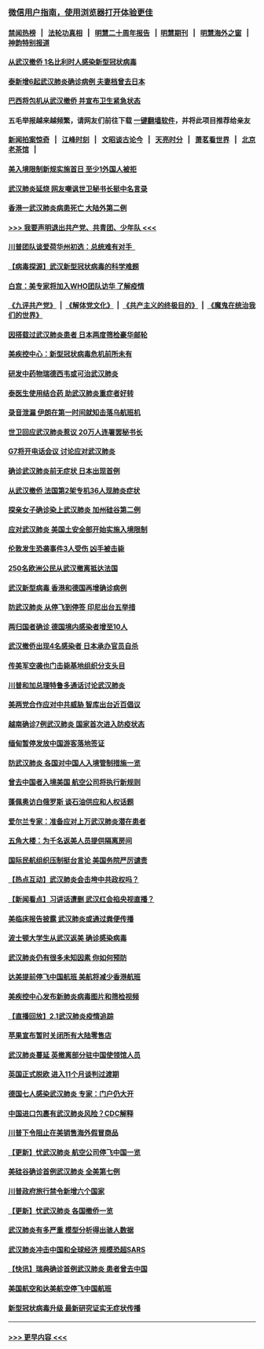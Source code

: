 ### [微信用户指南，使用浏览器打开体验更佳](https://github.com/gfw-breaker/banned-news1/blob/master/indexes/wechat-guide.md?t=0)
#### [禁闻热榜](热点新闻.md?t=0)  &nbsp;&nbsp;|&nbsp;&nbsp; [法轮功真相](https://github.com/gfw-breaker/truth/blob/master/README.md?t=0) &nbsp;&nbsp;|&nbsp;&nbsp; [明慧二十周年报告](https://github.com/gfw-breaker/mh-reports/blob/master/README.md?t=0) &nbsp;&nbsp;|&nbsp;&nbsp;[明慧期刊](https://github.com/gfw-breaker/mh-qikan) &nbsp;&nbsp;|&nbsp;&nbsp; [明慧海外之窗](https://github.com/gfw-breaker/mh-news/blob/master/README.md?t=0) &nbsp;&nbsp;|&nbsp;&nbsp; [神韵特别报道](https://github.com/gfw-breaker/mh-news/blob/master/shenyun.md?t=0)
#### [从武汉撤侨 1名比利时人感染新型冠状病毒](../pages/nsc418/n11843977.md?t=02042201) 
#### [泰新增6起武汉肺炎确诊病例 夫妻档曾去日本](../pages/nsc418/n11843900.md?t=02042201) 
#### [巴西将包机从武汉撤侨 并宣布卫生紧急状态](../pages/nsc418/n11843418.md?t=02042201) 
#### 五毛举报越来越频繁，请网友们前往下载 [一键翻墙软件](https://github.com/gfw-breaker/ssr-accounts)，并将此项目推荐给亲友
#### [新闻拍案惊奇](https://github.com/gfw-breaker/banned-news1/blob/master/pages/link4.md) &nbsp;&nbsp;|&nbsp;&nbsp; [江峰时刻](https://github.com/gfw-breaker/banned-news1/blob/master/pages/link4.md) &nbsp;&nbsp;|&nbsp;&nbsp; [文昭谈古论今](https://github.com/gfw-breaker/banned-news1/blob/master/pages/link4.md) &nbsp;&nbsp;|&nbsp;&nbsp; [天亮时分](https://github.com/gfw-breaker/banned-news1/blob/master/pages/link4.md) &nbsp;&nbsp;|&nbsp;&nbsp; [萧茗看世界](https://github.com/gfw-breaker/banned-news1/blob/master/pages/link4.md) &nbsp;&nbsp;|&nbsp;&nbsp; [北京老茶馆](https://github.com/gfw-breaker/banned-news1/blob/master/pages/link4.md) &nbsp;&nbsp;|&nbsp;&nbsp; 
#### [美入境限制新规实施首日 至少1外国人被拒](../pages/nsc418/n11843058.md?t=02042201) 
#### [武汉肺炎延烧 网友嘲讽世卫秘书长挺中名言录](../pages/nsc418/n11843056.md?t=02042201) 
#### [香港一武汉肺炎病患死亡 大陆外第二例](../pages/nsc418/n11843026.md?t=02042201) 
#### [>>> 我要声明退出共产党、共青团、少年队 <<<](https://github.com/begood0513/goodnews/blob/master/quit/letter.md) 
#### [川普团队谈爱荷华州初选：总统难有对手  ](../pages/nsc418/n11842867.md?t=02042201) 
#### [【病毒探源】武汉新型冠状病毒的科学难题](../pages/nsc418/n11842176.md?t=02042201) 
#### [白宫：美专家将加入WHO团队访华 了解疫情](../pages/nsc418/n11842198.md?t=02042201) 
#### [《九评共产党》](https://github.com/begood0513/9ping.md/blob/master/README.md) &nbsp;|&nbsp; [《解体党文化》](../../../../jtdwh.md/blob/master/README.md)  &nbsp;|&nbsp; [《共产主义的终极目的》](../../../../gczydzjmd.md/blob/master/README.md) &nbsp;|&nbsp; [《魔鬼在统治我们的世界》](../../../../mgztzwmdsj.md/blob/master/README.md) 
#### [因搭载过武汉肺炎患者 日本两度筛检豪华邮轮](../pages/nsc418/n11842447.md?t=02042201) 
#### [美疾控中心：新型冠状病毒危机前所未有](../pages/nsc418/n11842406.md?t=02042201) 
#### [研发中药物瑞德西韦或可治武汉肺炎](../pages/nsc418/n11842100.md?t=02042201) 
#### [泰医生使用结合药 助武汉肺炎重症者好转](../pages/nsc418/n11842096.md?t=02042201) 
#### [录音泄漏 伊朗在第一时间就知击落乌航班机](../pages/nsc418/n11842002.md?t=02042201) 
#### [世卫回应武汉肺炎惹议 20万人连署罢秘书长](../pages/nsc418/n11841664.md?t=02042201) 
#### [G7将开电话会议 讨论应对武汉肺炎](../pages/nsc418/n11841658.md?t=02042201) 
#### [确诊武汉肺炎前无症状 日本出现首例](../pages/nsc418/n11841567.md?t=02042201) 
#### [从武汉撤侨 法国第2架专机36人现肺炎症状](../pages/nsc418/n11841382.md?t=02042201) 
#### [探亲女子确诊染上武汉肺炎 加州硅谷第二例](../pages/nsc418/n11839784.md?t=02042201) 
#### [应对武汉肺炎 美国土安全部开始实施入境限制](../pages/nsc418/n11839729.md?t=02042201) 
#### [伦敦发生恐袭事件3人受伤 凶手被击毙](../pages/nsc418/n11839442.md?t=02042201) 
#### [250名欧洲公民从武汉撤离抵达法国](../pages/nsc418/n11839438.md?t=02042201) 
#### [武汉新型病毒 香港和德国再增确诊病例](../pages/nsc418/n11839381.md?t=02042201) 
#### [防武汉肺炎 从停飞到停签 印尼出台五举措](../pages/nsc418/n11839282.md?t=02042201) 
#### [两归国者确诊 德国境内感染者增至10人](../pages/nsc418/n11839164.md?t=02042201) 
#### [武汉撤侨出现4名感染者 日本承办官员自杀](../pages/nsc418/n11839044.md?t=02042201) 
#### [传美军空袭也门击毙基地组织分支头目](../pages/nsc418/n11839210.md?t=02042201) 
#### [川普和加总理特鲁多通话讨论武汉肺炎](../pages/nsc418/n11839128.md?t=02042201) 
#### [美两党合作应对中共威胁 智库出台近百倡议](../pages/nsc418/n11838437.md?t=02042201) 
#### [越南确诊7例武汉肺炎 国家首次进入防疫状态](../pages/nsc418/n11838860.md?t=02042201) 
#### [缅甸暂停发放中国游客落地签证](../pages/nsc418/n11838730.md?t=02042201) 
#### [防武汉肺炎 各国对中国人入境管制措施一览](../pages/nsc418/n11838726.md?t=02042201) 
#### [曾去中国者入境美国 航空公司将执行新规则](../pages/nsc418/n11838375.md?t=02042201) 
#### [蓬佩奥访白俄罗斯 谈石油供应和人权话题](../pages/nsc418/n11838242.md?t=02042201) 
#### [爱尔兰专家：准备应对上万武汉肺炎潜在患者](../pages/nsc418/n11837978.md?t=02042201) 
#### [五角大楼：为千名返美人员提供隔离房间](../pages/nsc418/n11837831.md?t=02042201) 
#### [国际民航组织压制挺台言论 美国务院严厉谴责](../pages/nsc418/n11837791.md?t=02042201) 
#### [【热点互动】武汉肺炎会击垮中共政权吗？](../pages/nsc418/n11837779.md?t=02042201) 
#### [【新闻看点】习讲话遭删 武汉红会掐央视直播？](../pages/nsc418/n11837573.md?t=02042201) 
#### [美临床报告披露 武汉肺炎或通过粪便传播](../pages/nsc418/n11837626.md?t=02042201) 
#### [波士顿大学生从武汉返美 确诊感染病毒](../pages/nsc418/n11837580.md?t=02042201) 
#### [武汉肺炎仍有很多未知因素 你如何预防](../pages/nsc418/n11837666.md?t=02042201) 
#### [达美提前停飞中国航班 美航将减少香港航班](../pages/nsc418/n11837649.md?t=02042201) 
#### [美疾控中心发布新肺炎病毒图片和筛检视频](../pages/nsc418/n11837491.md?t=02042201) 
#### [【直播回放】2.1武汉肺炎疫情追踪](../pages/nsc418/n11837232.md?t=02042201) 
#### [苹果宣布暂时关闭所有大陆零售店](../pages/nsc418/n11837097.md?t=02042201) 
#### [武汉肺炎蔓延 英撤离部分驻中国使领馆人员](../pages/nsc418/n11837061.md?t=02042201) 
#### [英国正式脱欧 进入11个月谈判过渡期](../pages/nsc418/n11836911.md?t=02042201) 
#### [德国七人感染武汉肺炎 专家：门户仍大开](../pages/nsc418/n11836344.md?t=02042201) 
#### [中国进口包裹有武汉肺炎风险？CDC解释](../pages/nsc418/n11836321.md?t=02042201) 
#### [川普下令阻止在美销售海外假冒商品](../pages/nsc418/n11836261.md?t=02042201) 
#### [【更新】忧武汉肺炎 航空公司停飞中国一览](../pages/nsc418/n11835931.md?t=02042201) 
#### [美硅谷确诊首例武汉肺炎 全美第七例](../pages/nsc418/n11836093.md?t=02042201) 
#### [川普政府旅行禁令新增六个国家](../pages/nsc418/n11836083.md?t=02042201) 
#### [【更新】忧武汉肺炎 各国撤侨一览](../pages/nsc418/n11835673.md?t=02042201) 
#### [武汉肺炎有多严重 模型分析得出骇人数据](../pages/nsc418/n11835829.md?t=02042201) 
#### [武汉肺炎冲击中国和全球经济 规模恐超SARS](../pages/nsc418/n11835652.md?t=02042201) 
#### [【快讯】瑞典确诊首例武汉肺炎 患者曾去中国](../pages/nsc418/n11835675.md?t=02042201) 
#### [美国航空和达美航空停飞中国航班](../pages/nsc418/n11835567.md?t=02042201) 
#### [新型冠状病毒升级 最新研究证实无症状传播](../pages/nsc418/n11835589.md?t=02042201) 

----
#### [ >>> 更早内容 <<< ](../indexes/nsc418-earlier.md)

